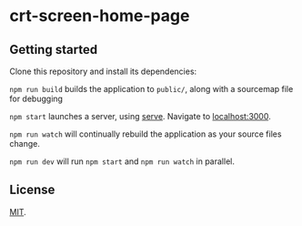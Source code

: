 # crt-screen-home-page



## Getting started

Clone this repository and install its dependencies:

`npm run build` builds the application to `public/`, along with a sourcemap file for debugging

`npm start` launches a server, using [serve](https://github.com/zeit/serve). Navigate to [localhost:3000](http://localhost:3000).

`npm run watch` will continually rebuild the application as your source files change.

`npm run dev` will run `npm start` and `npm run watch` in parallel.

## License

[MIT](LICENSE).

